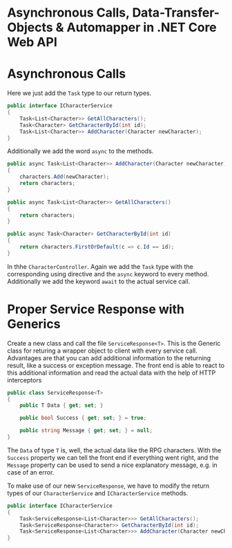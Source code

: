 # Asynchronous Calls, Data-Transfer-Objects & Automapper in .NET Core Web API

# Asynchronous Calls

Here we just add the `Task` type to our return types.
```csharp
public interface ICharacterService
{
    Task<List<Character>> GetAllCharacters();
    Task<Character> GetCharacterById(int id);
    Task<List<Character>> AddCharacter(Character newCharacter);
}
```

Additionally we add the word `async` to the methods.
```csharp
public async Task<List<Character>> AddCharacter(Character newCharacter)
{
    characters.Add(newCharacter);
    return characters;
}

public async Task<List<Character>> GetAllCharacters()
{
    return characters;
}

public async Task<Character> GetCharacterById(int id)
{
    return characters.FirstOrDefault(c => c.Id == id);
}
```

In thhe `CharacterController`. Again we add the `Task` type with the corresponding using directive and the `async` keyword to every method. Additionally we add the keyword `await` to the actual service call.


# Proper Service Response with Generics

Create a new class and call the file `ServiceResponse<T>`. This is the Generic class for returing a wrapper object to client with every service call. Advantages are that you can add additional information to the returning result, like a success or exception message. The front end is able to react to this additional information and read the actual data with the help of HTTP interceptors

```csharp
public class ServiceResponse<T>
{
    public T Data { get; set; }

    public bool Success { get; set; } = true;

    public string Message { get; set; } = null;
}
```

The `Data` of type `T` is, well, the actual data like the RPG characters. With the `Success` property we can tell the front end if everything went right, and the `Message` property can be used to send a nice explanatory message, e.g. in case of an error.

To make use of our new `ServiceResponse`, we have to modify the return types of our `CharacterService` and `ICharacterService` methods.
```csharp
public interface ICharacterService
{
    Task<ServiceResponse<List<Character>>> GetAllCharacters();
    Task<ServiceResponse<Character>> GetCharacterById(int id);
    Task<ServiceResponse<List<Character>>> AddCharacter(Character newCharacter);
}
```